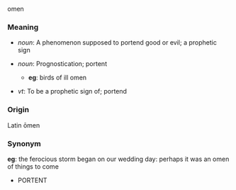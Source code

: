 omen
### Meaning
+ _noun_:  A phenomenon supposed to portend good or evil; a prophetic sign
+ _noun_: Prognostication; portent
    + __eg__: birds of ill omen

+ _vt_: To be a prophetic sign of; portend

### Origin

Latin ōmen

### Synonym

__eg__: the ferocious storm began on our wedding day: perhaps it was an omen of things to come

+ PORTENT


